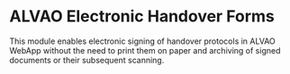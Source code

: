 # ALVAO Electronic Handover Forms
      
This module enables electronic signing of handover protocols in ALVAO WebApp without the need to print them on paper and archiving of signed documents or their subsequent scanning.
